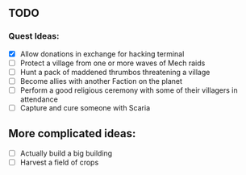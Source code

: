 ﻿## TODO

### Quest Ideas:
 - [x] Allow donations in exchange for hacking terminal
 - [ ] Protect a village from one or more waves of Mech raids
 - [ ] Hunt a pack of maddened thrumbos threatening a village
 - [ ] Become allies with another Faction on the planet
 - [ ] Perform a good religious ceremony with some of their villagers in attendance
 - [ ] Capture and cure someone with Scaria

## More complicated ideas:
 - [ ] Actually build a big building
 - [ ] Harvest a field of crops